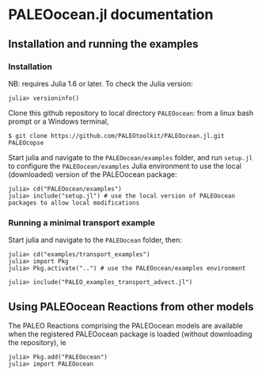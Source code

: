 # PALEOocean.jl documentation

## Installation and running the examples

### Installation

NB: requires Julia 1.6 or later.  To check the Julia version:

    julia> versioninfo()

Clone this github repository to local directory `PALEOocean`: from a linux bash prompt or a Windows terminal,

    $ git clone https://github.com/PALEOtoolkit/PALEOocean.jl.git PALEOcopse

Start julia and navigate to the `PALEOocean/examples` folder, and run `setup.jl` to configure the `PALEOocean/examples`
Julia environment to use the local (downloaded) version of the PALEOocean package:

    julia> cd("PALEOocean/examples")
    julia> include("setup.jl") # use the local version of PALEOocean packages to allow local modifications
   
### Running a minimal transport example
Start julia and navigate to the `PALEOocean` folder, then:

    julia> cd("examples/transport_examples")
    julia> import Pkg
    julia> Pkg.activate("..") # use the PALEOocean/examples environment

    julia> include("PALEO_examples_transport_advect.jl")


## Using PALEOocean Reactions from other models

The PALEO Reactions comprising the PALEOocean models are available when the registered PALEOocean package is loaded (without downloading the repository), ie

    julia> Pkg.add("PALEOocean")
    julia> import PALEOocean


